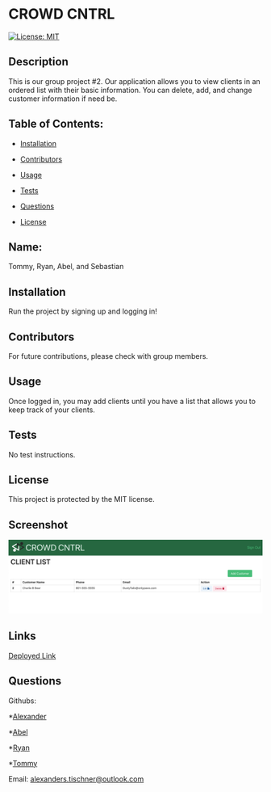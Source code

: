 # CROWD CNTRL
  [![License: MIT](https://img.shields.io/badge/License-MIT-yellow.svg)](https://opensource.org/licenses/MIT)
  ## Description 

  This is our group project #2. Our application allows you to view clients in an ordered list with their basic information. You can delete, add, and change customer information if need be.  
  ## Table of Contents: 

  * [Installation](#installation) 

  * [Contributors](#contributors) 

  * [Usage](#usage) 

  * [Tests](#tests) 

  * [Questions](#questions) 

  * [License](#license) 

  ## Name: 

  Tommy, Ryan, Abel, and Sebastian
  ## Installation 

  Run the project by signing up and logging in!
  ## Contributors 

  For future contributions, please check with group members. 
  ## Usage 

  Once logged in, you may add clients until you have a list that allows you to keep track of your clients. 
  ## Tests 

  No test instructions. 
  ## License 
 
  This project is protected by the MIT license.

  ## Screenshot 
  ![screenshot](./public/img/SIteScreenshot.png)


  ## Links
  [Deployed Link](https://crowdcntrl.herokuapp.com/)

  ## Questions 

  Githubs: 
  
   *[Alexander](https://github.com/Sebascrab) 

   *[Abel](https://github.com/AbelitoG) 

   *[Ryan](https://github.com/ryancharleson) 

   *[Tommy](https://github.com/TommyAlv) 

  Email: alexanders.tischner@outlook.com  

  

